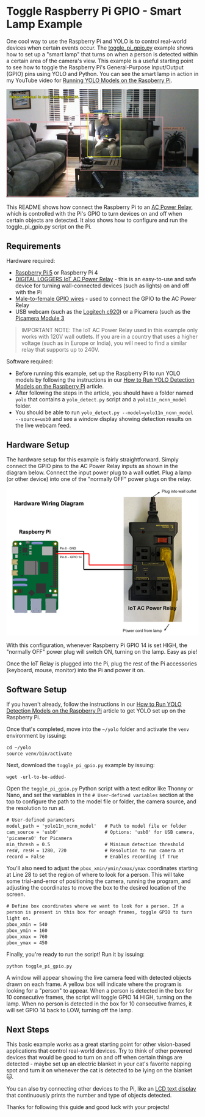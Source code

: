 # Toggle Raspberry Pi GPIO - Smart Lamp Example
One cool way to use the Raspberry Pi and YOLO is to control real-world devices when certain events occur. The [toggle_pi_gpio.py](toggle_pi_gpio.py) example shows how to set up a "smart lamp" that turns on when a person is detected within a certain area of the camera's view. This example is a useful starting point to see how to toggle the Raspberry Pi's General-Purpose Input/Output (GPIO) pins using YOLO and Python. You can see the smart lamp in action in my YouTube video for [Running YOLO Models on the Raspberry Pi](google.com).

<p align="center">
  <img src="../../doc/smart-lamp-example.png">
</p>

This README shows how connect the Raspberry Pi to an [AC Power Relay](https://amzn.to/3WJASk8), which is controlled with the Pi's GPIO to turn devices on and off when certain objects are detected. It also shows how to configure and run the toggle_pi_gpio.py script on the Pi.

## Requirements

Hardware required:
* [Raspberry Pi 5](https://amzn.to/3Qo4wrX) or Raspberry Pi 4
* [DIGITAL LOGGERS IoT AC Power Relay](https://amzn.to/3WJASk8) - this is an easy-to-use and safe device for turning wall-connected devices (such as lights) on and off with the Pi
* [Male-to-female GPIO wires](https://amzn.to/3WNFqpP) - used to connect the GPIO to the AC Power Relay
* USB webcam (such as the [Logitech c920](https://amzn.to/40Q6PK7)) or a Picamera (such as the [Picamera Module 3](https://amzn.to/3PXfggn)

> IMPORTANT NOTE: The IoT AC Power Relay used in this example only works with 120V wall outlets. If you are in a country that uses a higher voltage (such as in Europe or India), you will need to find a similar relay that supports up to 240V.

Software required:
* Before running this example, set up the Raspberry Pi to run YOLO models by following the instructions in our [How to Run YOLO Detection Models on the Raspberry Pi](https://www.ejtech.io/learn/yolo-on-raspberry-pi) article.
* After following the steps in the article, you should have a folder named `yolo` that contains a `yolo_detect.py` script and a `yolo11n_ncnn_model` folder.
* You should be able to run `yolo_detect.py --model=yolo11n_ncnn_model --source=usb0` and see a window display showing detection results on the live webcam feed.

## Hardware Setup
The hardware setup for this example is fairly straightforward. Simply connect the GPIO pins to the AC Power Relay inputs as shown in the diagram below. Connect the input power plug to a wall outlet. Plug a lamp (or other device) into one of the "normally OFF" power plugs on the relay.

<p align="center">
  <img src="../../doc/smart-lamp-diagram-small.png">
</p>

With this configuration, whenever Raspberry Pi GPIO 14 is set HIGH, the "normally OFF" power plug will switch ON, turning on the lamp. Easy as pie!

Once the IoT Relay is plugged into the Pi, plug the rest of the Pi accessories (keyboard, mouse, monitor) into the Pi and power it on.

## Software Setup
If you haven't already, follow the instructions in our [How to Run YOLO Detection Models on the Raspberry Pi](https://www.ejtech.io/learn/yolo-on-raspberry-pi) article to get YOLO set up on the Raspberry Pi.

Once that's completed, move into the `~/yolo` folder and activate the `venv` environment by issuing: 
```
cd ~/yolo
source venv/bin/activate
```

Next, download the `toggle_pi_gpio.py` example by issuing:
```
wget -url-to-be-added-
```

Open the `toggle_pi_gpio.py` Python script with a text editor like Thonny or Nano, and set the variables in the `# User-defined variables` section at the top to configure the path to the model file or folder, the camera source, and the resolution to run at.

```
# User-defined parameters
model_path = 'yolo11n_ncnn_model'	# Path to model file or folder
cam_source = 'usb0' 				# Options: 'usb0' for USB camera, 'picamera0' for Picamera
min_thresh = 0.5 					# Minimum detection threshold
resW, resH = 1280, 720				# Resolution to run camera at
record = False						# Enables recording if True
```

You'll also need to adjust the `pbox_xmin/ymin/xmax/ymax` coordinates starting at Line 28 to set the region of where to look for a person. This will take some trial-and-error of positioning the camera, running the program, and adjusting the coordinates to move the box to the desired location of the screen.

```
# Define box coordinates where we want to look for a person. If a person is present in this box for enough frames, toggle GPIO to turn light on.
pbox_xmin = 540
pbox_ymin = 160
pbox_xmax = 760
pbox_ymax = 450
```

Finally, you're ready to run the script! Run it by issuing:

```
python toggle_pi_gpio.py
```

A window will appear showing the live camera feed with detected objects drawn on each frame. A yellow box will indicate where the program is looking for a "person" to appear. When a person is detected in the box for 10 consecutive frames, the script will toggle GPIO 14 HIGH, turning on the lamp. When no person is detected in the box for 10 consecutive frames, it will set GPIO 14 back to LOW, turning off the lamp.

## Next Steps
This basic example works as a great starting point for other vision-based applications that control real-world devices. Try to think of other powered devices that would be good to turn on and off when certain things are detected - maybe set up an electric blanket in your cat's favorite napping spot and turn it on whenever the cat is detected to be lying on the blanket 🐱.

You can also try connecting other devices to the Pi, like an [LCD text display](https://learn.adafruit.com/drive-a-16x2-lcd-directly-with-a-raspberry-pi) that continuously prints the number and type of objects detected.

Thanks for following this guide and good luck with your projects!
